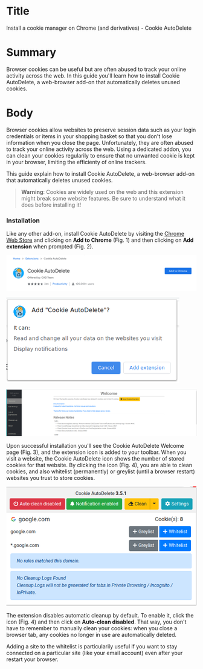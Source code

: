 # Title #
Install a cookie manager on Chrome (and derivatives) - Cookie AutoDelete

# Summary #
Browser cookies can be useful but are often abused to track your online activity across the web. In this guide you'll learn how to install Cookie AutoDelete, a web-browser add-on that automatically deletes unused cookies.

# Body #
Browser cookies allow websites to preserve session data such as your login credentials or items in your shopping basket so that you don't lose information when you close the page. Unfortunately, they are often abused to track your online activity across the web. Using a dedicated addon, you can clean your cookies regularily to ensure that no unwanted cookie is kept in your browser, limiting the efficienty of online trackers.

This guide explain how to install Cookie AutoDelete, a web-browser add-on that automatically deletes unused cookies.

> **Warning**: Cookies are widely used on the web and this extension might break some website features. Be sure to understand what it does before installing it!

### Installation ###
Like any other add-on, install Cookie AutoDelete by visiting the [Chrome Web Store][1] and clicking on **Add to Chrome** (Fig. 1) and then clicking on **Add extension** when prompted (Fig. 2).

![Fig. 1: Download Cookie AutoDelete](../images/Chrome/cad-add.png?raw=true)

![Fig. 2: Add Cookie AutoDelete to Chrome](../images/Chrome/cad-prompt.png?raw=true)

![Fig. 3: Notification of successful installation](../images/Chrome/cad-notify.png?raw=true)

Upon successful installation you'll see the Cookie AutoDelete Welcome page (Fig. 3), and the extension icon is added to your toolbar. When you visit a website, the Cookie AutoDelete icon shows the number of stored cookies for that website. By clicking the icon (Fig. 4), you are able to clean cookies, and also whitelist (permanently) or greylist (until a browser restart) websites you trust to store cookies.

![Fig. 4: Cookie AutoDelete pop-up interface](../images/Chrome/cad-test.png?raw=true)

The extension disables automatic cleanup by default. To enable it, click the icon (Fig. 4) and then click on **Auto-clean disabled**. That way, you don't have to remember to manually clean your cookies: when you close a browser tab, any cookies no longer in use are automatically deleted.

Adding a site to the whitelist is particularily useful if you want to stay connected on a particular site (like your email account) even after your restart your browser.

[1]: https://chrome.google.com/webstore/detail/cookie-autodelete/fhcgjolkccmbidfldomjliifgaodjagh
